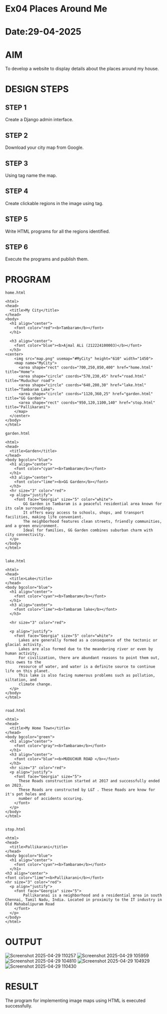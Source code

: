 # Ex04 Places Around Me
# Date:29-04-2025

# AIM
To develop a website to display details about the places around my house.

# DESIGN STEPS
## STEP 1
Create a Django admin interface.

## STEP 2
Download your city map from Google.

## STEP 3
Using <map> tag name the map.

## STEP 4
Create clickable regions in the image using <area> tag.

## STEP 5
Write HTML programs for all the regions identified.

## STEP 6
Execute the programs and publish them.

# PROGRAM

```
home.html

<html>
<head>
  <title>My City</title>
</head>
<body>
  <h1 align="center">
    <font color="red"><b>Tambaram</b></font>
  </h1>

  <h3 align="center">
    <font color="blue"><b>Ajmal ALi (212224100003)</b></font>
  </h3>
<center>
    <img src="map.png" usemap="#MyCity" height="610" width="1450">
    <map name="MyCity">
      <area shape="rect" coords="700,250,850,400" href="home.html" title="Home">
      <area shape="circle" coords="570,230,45" href="road.html" title="Muduchur road">
      <area shape="circle" coords="640,200,30" href="lake.html" title="Tambaram Lake">
      <area shape="circle" coords="1120,360,25" href="garden.html" title="GG Garden">
      <area shape="rect" coords="950,120,1100,140" href="stop.html" title="Pallikarani">
    </map>
  </center>
</body>
</html>

```

```
garden.html

<html>
<head>
  <title>Garden</title>
</head>
<body bgcolor="blue">
  <h1 align="center">
    <font color="cyan"><b>Tambaram</b></font>
  </h1>
  <h3 align="center">
    <font color="lime"><b>GG Garden</b></font>
  </h3>
  <hr size="3" color="red">
  <p align="justify">
    <font face="Georgia" size="5" color="white">
        GG Garden in Tambaram is a peaceful residential area known for its calm surroundings.
        It offers easy access to schools, shops, and transport facilities, making life convenient.
        The neighborhood features clean streets, friendly communities, and a green environment.
        Ideal for families, GG Garden combines suburban charm with city connectivity. 
  </p>
</body>
</html>

```

```

lake.html

<html>
<head>
  <title>Lake</title>
</head>
<body bgcolor="blue">
  <h1 align="center">
    <font color="cyan"><b>Tambaram</b></font>
  </h1>
  <h3 align="center">
    <font color="lime"><b>Tambaram lake</b></font>
  </h3>

  <hr size="3" color="red">

  <p align="justify">
    <font face="Georgia" size="5" color="white">
      Lakes are generally formed as a consequence of the tectonic or glacial activity. 
      Lakes are also formed due to the meandering river or even by human activity. 
      For civilization, there are abundant reasons to point them out, this owes to the 
      resource of water, and water is a definite source to continue life on this planet. 
      This lake is also facing numerous problems such as pollution, siltation, and 
      climate change. 
  </p>
</body>
</html>

```

```

road.html

<html>
<head>
  <title>My Home Town</title>
</head>
<body bgcolor="green">
  <h1 align="center">
    <font color="gray"><b>Tambaram</b></font>
  </h1>
  <h3 align="center">
    <font color="blue"><b>MUDUCHUR ROAD </b></font>
  </h3>
  <hr size="3" color="red">
  <p align="justify">
    <font face="Georgia" size="5">
      These Roads construction started at 2017 and successfully ended on 2023.
      These Roads are constructed by L&T . These Roads are know for it's pot holes and 
      number of accidents occuring.
    </font>
  </p>
</body>
</html>

```

```

stop.html

<html>
<head>
  <title>Pallikarani</title>
</head>
<body bgcolor="blue">
  <h1 align="center">
    <font color="cyan"><b>Tambaram</b></font>
  </h1>
<h3 align="center">
<font color="lime"><b>Pallikarani</b></font>
<hr size="3" color="red">
  <p align="justify">
    <font face="Georgia" size="5">
        Pallikaranai is a neighborhood and a residential area in south Chennai, Tamil Nadu, India. Located in proximity to the IT industry in Old Mahabalipuram Road
    </font>
  </p>
</body>
</html>

```
# OUTPUT

![Screenshot 2025-04-29 110257](https://github.com/user-attachments/assets/73309130-31c4-4d81-87ce-af9c1e9925f5)
![Screenshot 2025-04-29 105959](https://github.com/user-attachments/assets/b5cd4d18-e1cf-485c-b05a-b90f383136cc)
![Screenshot 2025-04-29 104810](https://github.com/user-attachments/assets/754efe42-4c58-4f41-bd9d-d462dad3b1be)
![Screenshot 2025-04-29 104929](https://github.com/user-attachments/assets/88fe2b38-84f4-403c-abac-e90275ef7930)
![Screenshot 2025-04-29 110430](https://github.com/user-attachments/assets/848fd3a4-d6c6-4c1d-af2a-8863efdf7f4b)

# RESULT
The program for implementing image maps using HTML is executed successfully.
